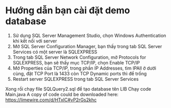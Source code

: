 # Hướng dẫn bạn cài đặt demo database

1. Sử dụng SQL Server Management Studio, chọn Windows Authentication khi kết nối với server
2. Mở SQL Server Configuration Manager, bạn thấy trong tab SQL Server Services có một server là SQLEXPRESS
3. Trong tab SQL Server Network Configuration, mở Protocols for SQLEXPRESS, bạn sẽ thấy mục TCP/IP, chọn Enable TCP/IP
4. Mở Properties của TCP/IP, trong phần IP Addresses, tìm IPAll ở dưới cùng, đặt TCP Port là 1433 còn TCP Dynamic ports thì để trống
5. Restart server SQLEXPRESS trong tab SQL Server Services
   
Xong rồi chạy file SQLQuery2.sql để tạo database tên LIB
Chạy code Main.java
A copy of code could be downloaded here: https://limewire.com/d/HTxIC#vP2rGs2khc
